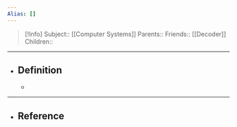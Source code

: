 ```yaml
---
Alias: []
---
```

> [!Info]
> Subject:: [[Computer Systems]]
> Parents:: 
> Friends:: [[Decoder]]
> Children:: 
---
- ## Definition
	- 
---
- ## Reference